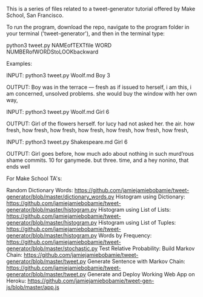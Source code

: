 This is a series of files related to a tweet-generator tutorial offered by Make School, San Francisco.

To run the program, download the repo, navigate to the program folder in your terminal ('tweet-generator'), and then in the terminal type:

python3 tweet.py NAMEofTEXTfile WORD NUMBERofWORDStoLOOKbackward


Examples:

INPUT:
python3 tweet.py Woolf.md Boy 3

OUTPUT:
Boy was in the terrace — fresh as if issued to herself, i am this, i am concerned, unsolved problems. she would buy the window with her own way,

INPUT:
python3 tweet.py Woolf.md Girl 6

OUTPUT:
Girl of the flowers herself. for lucy had not asked her. the air. how fresh, how fresh, how fresh, how fresh, how fresh, how fresh, how fresh,

INPUT:
python3 tweet.py Shakespeare.md Girl 6

OUTPUT:
Girl goes before, how much ado about nothing in such murd’rous shame commits. 10 for ganymede. but three. time, and a hey nonino, that ends well

For Make School TA's:

Random Dictionary Words: https://github.com/jamiejamiebobamie/tweet-generator/blob/master/dictionary_words.py
Histogram using Dictionary: https://github.com/jamiejamiebobamie/tweet-generator/blob/master/histogram.py
Histogram using List of Lists: https://github.com/jamiejamiebobamie/tweet-generator/blob/master/histogram.py
Histogram using List of Tuples: https://github.com/jamiejamiebobamie/tweet-generator/blob/master/histogram.py
Words by Frequency: https://github.com/jamiejamiebobamie/tweet-generator/blob/master/stochastic.py
Test Relative Probability:
Build Markov Chain: https://github.com/jamiejamiebobamie/tweet-generator/blob/master/tweet.py
Generate Sentence with Markov Chain: https://github.com/jamiejamiebobamie/tweet-generator/blob/master/tweet.py
Generate and Deploy Working Web App on Heroku: https://github.com/jamiejamiebobamie/tweet-gen-js/blob/master/app.js
